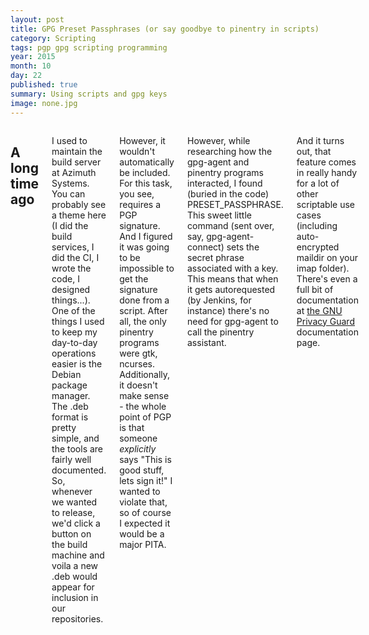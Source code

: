 ```yaml
---
layout: post
title: GPG Preset Passphrases (or say goodbye to pinentry in scripts)
category: Scripting
tags: pgp gpg scripting programming
year: 2015
month: 10
day: 22
published: true
summary: Using scripts and gpg keys
image: none.jpg
---
```


<div class="row">
   <div class="span9 columns">
      <h2>A long time ago</h2>
      <p>I used to maintain the build server at Azimuth Systems. You can probably see a theme here (I did the build services, I did the CI, I wrote the code, I designed things...). One of the things I used to keep my day-to-day operations easier is the Debian package manager. The .deb format is pretty simple, and the tools are fairly well documented. So, whenever we wanted to release, we'd click a button on the build machine and voila a new .deb would appear for inclusion in our repositories.</p>
      <p>However, it wouldn't automatically be included. For this task, you see, requires a PGP signature. And I figured it was going to be impossible to get the signature done from a script. After all, the only pinentry programs were gtk, ncurses. Additionally, it doesn't make sense - the whole point of PGP is that someone <i>explicitly</i> says "This is good stuff, lets sign it!" I wanted to violate that, so of course I expected it would be a major PITA.</p>
      <p>However, while researching how the gpg-agent and pinentry programs interacted, I found (buried in the code) PRESET_PASSPHRASE. This sweet little command (sent over, say, gpg-agent-connect) sets the secret phrase associated with a key. This means that when it gets autorequested (by Jenkins, for instance) there's no need for gpg-agent to call the pinentry assistant.</p>
      <p>And it turns out, that feature comes in really handy for a lot of other scriptable use cases (including auto-encrypted maildir on your imap folder). There's even a full bit of documentation at <a href="https://www.gnupg.org/documentation/manuals/gnupg/Agent-PRESET_005fPASSPHRASE.html">the GNU Privacy Guard</a> documentation page.</p>
   </div>
</div>

